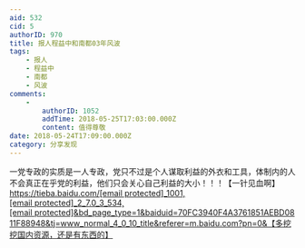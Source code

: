 ```yaml
---
aid: 532
cid: 5
authorID: 970
title: 报人程益中和南都03年风波
tags:
    - 报人
    - 程益中
    - 南都
    - 风波
comments:
    -
        authorID: 1052
        addTime: 2018-05-25T17:03:00.000Z
        content: 值得尊敬
date: 2018-05-24T17:09:00.000Z
category: 分享发现
---
```


一党专政的实质是一人专政，党只不过是个人谋取利益的外衣和工具，体制内的人不会真正在乎党的利益，他们只会关心自己利益的大小！！！【一针见血啊】  
[https://tieba.baidu.com/<span class="__cf_email__" data-cfemail="dbbde4b0a1e6e9ece3eeeae3eceaeeedfdb6b484bfbeadb2b8bee6eafda8a8b2bfe6ebfdbda9b4b6e6eaebe9ebe9e9eca2fdaeb2bfe6ebfdabaee6a8a19be8e9eb">[email&nbsp;protected]</span>\_1001,<span class="__cf_email__" data-cfemail="1e6a7f5e776e7671707b">[email&nbsp;protected]</span>\_2\_7.0\_3\_534,<span class="__cf_email__" data-cfemail="8bfef8e6cbb9">[email&nbsp;protected]</span>&bd\_page\_type=1&baiduid=70FC3940F4A3761851AEBD0811F88948&tj=www\_normal\_4\_0\_10\_title&referer=m.baidu.com?pn=0&【多挖挖国内资源，还是有东西的】](https://tieba.baidu.com/f?kz=2785187156&mo_device=1&ssid=0&from=1020227y&uid=0&pu=sz@320_1001,ta@iphone_2_7.0_3_534,usm@2&bd_page_type=1&baiduid=70FC3940F4A3761851AEBD0811F88948&tj=www_normal_4_0_10_title&referer=m.baidu.com?pn=0&【多挖挖国内资源，还是有东西的】)
